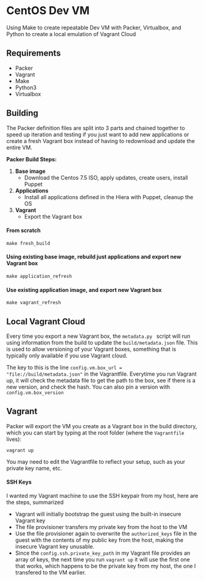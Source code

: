 # CentOS Dev VM
Using Make to create repeatable Dev VM with Packer, Virtualbox, and Python to create a local emulation of Vagrant Cloud
## Requirements
* Packer
* Vagrant
* Make
* Python3
* Virtualbox

## Building
The Packer definition files are split into 3 parts and chained together to speed up iteration and testing if you just want to add new applications or create a fresh Vagrant box instead of having to redownload and update the entire VM.

**Packer Build Steps:**

1. **Base image** 
   - Download the Centos 7.5 ISO, apply updates, create users, install Puppet
2. **Applications** 
   - Install all applications defined in the Hiera with Puppet, cleanup the OS
3. **Vagrant**
   - Export the Vagrant box

#### From scratch
```
make fresh_build
```

#### Using existing base image, rebuild just applications and export new Vagrant box
```
make application_refresh
```

#### Use existing application image, and export new Vagrant box
```
make vagrant_refresh
```

## Local Vagrant Cloud
Every time you export a new Vagrant box, the `metadata.py ` script will run using information from the build to update the `build/metadata.json` file. This is used to allow versioning of your Vagrant boxes, something that is typically only available if you use Vagrant cloud.

The key to this is the line `config.vm.box_url = "file://build/metadata.json"` in the Vagrantfile. Everytime you run Vagrant up, it will check the metadata file to get the path to the box, see if there is a new version, and check the hash.  You can also pin a version with `config.vm.box_version`

## Vagrant
Packer will export the VM you create as a Vagrant box in the build directory, which you can start by typing at the root folder (where the `Vagrantfile` lives):
```
vagrant up
```

You may need to edit the Vagrantfile to reflect your setup, such as your private key name, etc.

#### SSH Keys
I wanted my Vagrant machine to use the SSH keypair from my host, here are the steps, summarized

* Vagrant will initially bootstrap the guest using the built-in insecure Vagrant key
* The file provisioner transfers my private key from the host to the VM
* Use the file provisioner again to overwrite the `authorized_keys` file in the guest with the contents of my public key from the host, making the insecure Vagrant key unusable.
* Since the `config.ssh.private_key_path` in my Vagrant file provides an array of keys, the next time you run `vagrant up` it will use the first one that works, which happens to be the private key from my host, the one I transfered to the VM earlier.
